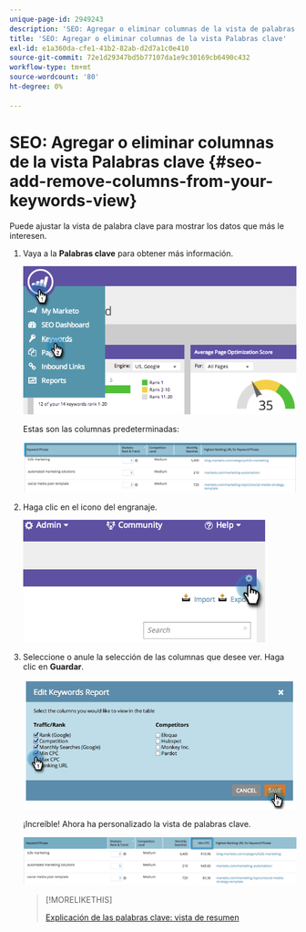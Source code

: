 ```yaml
---
unique-page-id: 2949243
description: 'SEO: Agregar o eliminar columnas de la vista de palabras clave: Documentos de Marketo: Documentación del producto'
title: 'SEO: Agregar o eliminar columnas de la vista Palabras clave'
exl-id: e1a360da-cfe1-41b2-82ab-d2d7a1c0e410
source-git-commit: 72e1d29347bd5b77107da1e9c30169cb6490c432
workflow-type: tm+mt
source-wordcount: '80'
ht-degree: 0%

---
```


# SEO: Agregar o eliminar columnas de la vista Palabras clave {#seo-add-remove-columns-from-your-keywords-view}

Puede ajustar la vista de palabra clave para mostrar los datos que más le interesen.

1. Vaya a la **Palabras clave** para obtener más información.

   ![](assets/image2014-9-18-13-3a37-3a31.png)

   Estas son las columnas predeterminadas:

   ![](assets/image2014-9-18-13-3a37-3a36.png)

1. Haga clic en el icono del engranaje.

   ![](assets/image2014-9-18-13-3a37-3a39.png)

1. Seleccione o anule la selección de las columnas que desee ver. Haga clic en **Guardar**.

   ![](assets/image2014-9-18-13-3a37-3a42.png)

   ¡Increíble! Ahora ha personalizado la vista de palabras clave.

   ![](assets/image2014-9-18-13-3a37-3a46.png)

   >[!MORELIKETHIS]
   >
   >[Explicación de las palabras clave: vista de resumen](/help/marketo/product-docs/additional-apps/seo/keywords/seo-understanding-keywords.md)
